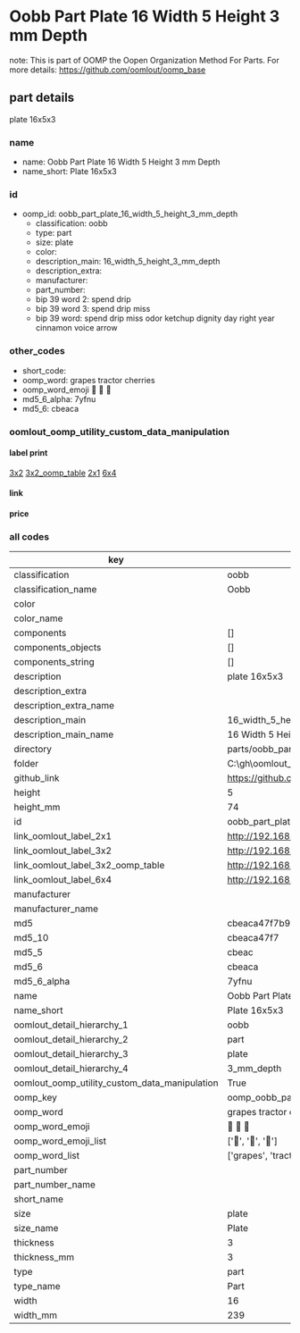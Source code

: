 # Oobb Part Plate 16 Width 5 Height 3 mm Depth  

note: This is part of OOMP the Oopen Organization Method For Parts. For more details: https://github.com/oomlout/oomp_base

##  part details
  



plate 16x5x3



### name
* name: Oobb Part Plate 16 Width 5 Height 3 mm Depth
* name_short: Plate 16x5x3 
### id
* oomp_id: oobb_part_plate_16_width_5_height_3_mm_depth
  * classification: oobb
  * type: part
  * size: plate
  * color: 
  * description_main: 16_width_5_height_3_mm_depth
  * description_extra: 
  * manufacturer: 
  * part_number: 
  * bip 39 word 2: spend drip
  * bip 39 word 3: spend drip miss
  * bip 39 word: spend drip miss odor ketchup dignity day right year cinnamon voice arrow

### other_codes
* short_code: 
* oomp_word: grapes tractor cherries
* oomp_word_emoji :grapes: :tractor: :cherries:
* md5_6_alpha: 7yfnu
* md5_6: cbeaca






### oomlout_oomp_utility_custom_data_manipulation
#### label print
[3x2](http://192.168.1.245:1112/?label=oomp%207yfnu)
[3x2_oomp_table](http://192.168.1.108:1112/?label=oomp%207yfnu)
[2x1](http://192.168.1.242:1112/?label=oomp%207yfnu)
[6x4](http://192.168.1.55:1112/?label=oomp%207yfnu)    

#### link

                              

#### price







### all codes 
| key | value |  
| --- | --- |  
| classification | oobb |  
| classification_name | Oobb |  
| color |  |  
| color_name |  |  
| components | [] |  
| components_objects | [] |  
| components_string | [] |  
| description | plate 16x5x3 |  
| description_extra |  |  
| description_extra_name |  |  
| description_main | 16_width_5_height_3_mm_depth |  
| description_main_name | 16 Width 5 Height 3 mm Depth |  
| directory | parts/oobb_part_plate_16_width_5_height_3_mm_depth |  
| folder | C:\gh\oomlout_oobb_version_4_generated_parts\things\oobb_part_plate_16_width_5_height_3_mm_depth |  
| github_link | https://github.com/oomlout/oomlout_oomp_part_src/tree/main/parts/oobb_part_plate_16_width_5_height_3_mm_depth |  
| height | 5 |  
| height_mm | 74 |  
| id | oobb_part_plate_16_width_5_height_3_mm_depth |  
| link_oomlout_label_2x1 | http://192.168.1.242:1112/?label=oomp%207yfnu |  
| link_oomlout_label_3x2 | http://192.168.1.245:1112/?label=oomp%207yfnu |  
| link_oomlout_label_3x2_oomp_table | http://192.168.1.108:1112/?label=oomp%207yfnu |  
| link_oomlout_label_6x4 | http://192.168.1.55:1112/?label=oomp%207yfnu |  
| manufacturer |  |  
| manufacturer_name |  |  
| md5 | cbeaca47f7b9c700f83cf9931b90ce8a |  
| md5_10 | cbeaca47f7 |  
| md5_5 | cbeac |  
| md5_6 | cbeaca |  
| md5_6_alpha | 7yfnu |  
| name | Oobb Part Plate 16 Width 5 Height 3 mm Depth |  
| name_short | Plate 16x5x3  |  
| oomlout_detail_hierarchy_1 | oobb |  
| oomlout_detail_hierarchy_2 | part |  
| oomlout_detail_hierarchy_3 | plate |  
| oomlout_detail_hierarchy_4 | 3_mm_depth |  
| oomlout_oomp_utility_custom_data_manipulation | True |  
| oomp_key | oomp_oobb_part_plate_16_width_5_height_3_mm_depth |  
| oomp_word | grapes tractor cherries |  
| oomp_word_emoji | :grapes: :tractor: :cherries: |  
| oomp_word_emoji_list | [':grapes:', ':tractor:', ':cherries:'] |  
| oomp_word_list | ['grapes', 'tractor', 'cherries'] |  
| part_number |  |  
| part_number_name |  |  
| short_name |  |  
| size | plate |  
| size_name | Plate |  
| thickness | 3 |  
| thickness_mm | 3 |  
| type | part |  
| type_name | Part |  
| width | 16 |  
| width_mm | 239 |  
